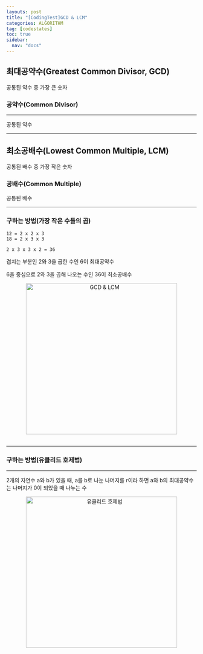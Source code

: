 ```yaml
---
layouts: post
title: "[CodingTest]GCD & LCM"
categories: ALGORITHM
tag: [codestates]
toc: true
sidebar:
  nav: "docs"
---
```


## 최대공약수(Greatest Common Divisor, GCD)

공통된 약수 중 가장 큰 숫자

### 공약수(Common Divisor)

---

공통된 약수

---

## 최소공배수(Lowest Common Multiple, LCM)

공통된 배수 중 가장 작은 숫자

### 공배수(Common Multiple)

공통된 배수

---

### 구하는 방법(가장 작은 수들의 곱)

```
12 = 2 x 2 x 3
18 = 2 x 3 x 3

2 x 3 x 3 x 2 = 36
```

겹치는 부분인 2와 3을 곱한 수인 6이 최대공약수

6을 중심으로 2와 3을 곱해 나오는 수인 36이 최소공배수

<html>
    <div style ="text-align:center">
        <img src= "https://user-images.githubusercontent.com/58800295/183022608-e16fb40f-fa9b-4d79-9496-189c8c759a31.png" alt="GCD & LCM" width="400" height="400">
    </div>
</html><br/>

---

### 구하는 방법(유클리드 호제법)

---

2개의 자연수 a와 b가 있을 때, a를 b로 나눈 나머지를 r이라 하면 a와 b의 최대공약수는 나머지가 0이 되었을 때 나누는 수

<html>
    <div style ="text-align:center">
        <img src= "https://user-images.githubusercontent.com/58800295/183022847-8cbb03ab-a9e0-4877-8c6c-c663d8275a92.png" alt="유클리드 호제법" width="400" height="400">
    </div>
</html><br/>
